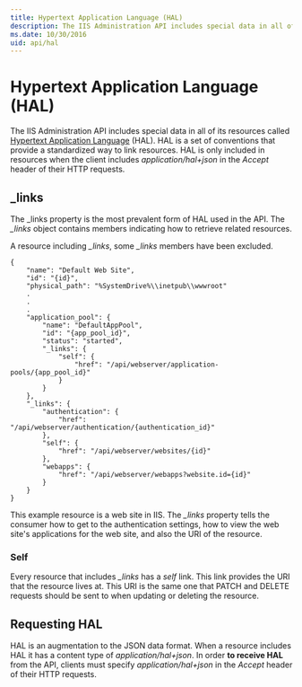 ```yaml
---
title: Hypertext Application Language (HAL)
description: The IIS Administration API includes special data in all of its resources called Hypertext Application Language
ms.date: 10/30/2016
uid: api/hal
---
```


# Hypertext Application Language (HAL)

The IIS Administration API includes special data in all of its resources called [Hypertext Application Language](http://stateless.co/hal_specification.html) (HAL). HAL is a set of conventions that provide a standardized way to link resources. HAL is only included in resources when the client includes _application/hal+json_ in the _Accept_ header of their HTTP requests.

## _links

The \_links property is the most prevalent form of HAL used in the API. The *_links* object contains members indicating how to retrieve related resources.

A resource including *_links*, some *_links* members have been excluded.
```
{
    "name": "Default Web Site",
    "id": "{id}",
    "physical_path": "%SystemDrive%\\inetpub\\wwwroot"
    .
    .
    .
    "application_pool": {
        "name": "DefaultAppPool",
        "id": "{app_pool_id}",
        "status": "started",
        "_links": {
            "self": {
                "href": "/api/webserver/application-pools/{app_pool_id}"
            }
        }
    },
    "_links": {
        "authentication": {
            "href": "/api/webserver/authentication/{authentication_id}"
        },
        "self": {
            "href": "/api/webserver/websites/{id}"
        },
        "webapps": {
            "href": "/api/webserver/webapps?website.id={id}"
        }
    }
}
```

This example resource is a web site in IIS. The *_links* property tells the consumer how to get to the authentication settings, how to view the web site's applications for the web site, and also the URI of the resource. 

### Self

Every resource that includes *_links* has a *self* link. This link provides the URI that the resource lives at. This URI is the same one that PATCH and DELETE requests should be sent to when updating or deleting the resource.

## Requesting HAL

HAL is an augmentation to the JSON data format. When a resource includes HAL it has a content type of _application/hal+json_. In order **to receive HAL** from the API, clients must specify _application/hal+json_ in the _Accept_ header of their HTTP requests.